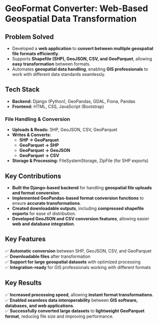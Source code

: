 # GeoFormat Converter: Web-Based Geospatial Data Transformation

## Problem Solved  
- Developed a **web application** to **convert between multiple geospatial file formats efficiently**.  
- Supports **Shapefile (SHP), GeoJSON, CSV, and GeoParquet**, allowing **easy transformation** between formats.  
- Automates **geospatial data handling**, enabling **GIS professionals** to work with different data standards seamlessly.  

## Tech Stack  
- **Backend:** Django (Python), GeoPandas, GDAL, Fiona, Pandas  
- **Frontend:** HTML, CSS, JavaScript (Bootstrap)  

### **File Handling & Conversion**  
- **Uploads & Reads:** SHP, GeoJSON, CSV, GeoParquet  
- **Writes & Converts:**  
  - **SHP → GeoParquet**  
  - **GeoParquet → SHP**  
  - **GeoParquet → GeoJSON**  
  - **GeoParquet → CSV**  
- **Storage & Processing:** FileSystemStorage, ZipFile (for SHP exports)  

## Key Contributions  
- **Built the Django-based backend** for handling **geospatial file uploads and format conversion**.  
- **Implemented GeoPandas-based format conversion functions** to ensure **accurate transformations**.  
- **Created downloadable outputs**, including **compressed shapefile exports** for ease of distribution.  
- **Developed GeoJSON and CSV conversion features**, allowing easier **web and database integration**.  

## Key Features  
✅ **Automatic conversion** between SHP, GeoJSON, CSV, and GeoParquet  
✅ **Downloadable files** after transformation  
✅ **Support for large geospatial datasets** with optimized processing  
✅ **Integration-ready** for GIS professionals working with different formats  

## Key Results  
✅ **Increased processing speed**, allowing **instant format transformations**.  
✅ **Enabled seamless data interoperability** between **GIS software, databases, and web applications**.  
✅ **Successfully converted large datasets** to **lightweight GeoParquet format**, reducing file size and improving performance.  
